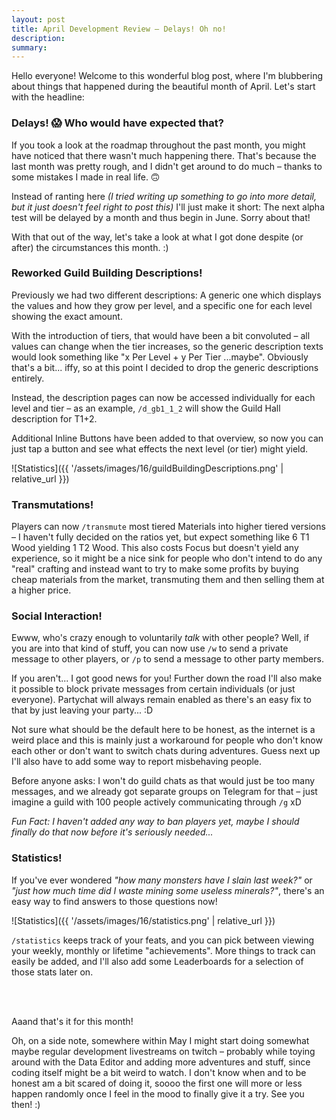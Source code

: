 ```yaml
---
layout: post
title: April Development Review – Delays! Oh no!
description: 
summary: 
---
```


Hello everyone! Welcome to this wonderful blog post, where I'm blubbering about things that happened during the beautiful month of April. Let's start with the headline:

### Delays! 😱 Who would have expected that?
If you took a look at the roadmap throughout the past month, you might have noticed that there wasn't much happening there. That's because the last month was pretty rough, and I didn't get around to do much – thanks to some mistakes I made in real life. 🙃

Instead of ranting here *(I tried writing up something to go into more detail, but it just doesn't feel right to post this)* I'll just make it short: The next alpha test will be delayed by a month and thus begin in June. Sorry about that!

With that out of the way, let's take a look at what I got done despite (or after) the circumstances this month. :)

### Reworked Guild Building Descriptions!
Previously we had two different descriptions: A generic one which displays the values and how they grow per level, and a specific one for each level showing the exact amount.

With the introduction of tiers, that would have been a bit convoluted – all values can change when the tier increases, so the generic description texts would look something like "x Per Level + y Per Tier ...maybe". Obviously that's a bit... iffy, so at this point I decided to drop the generic descriptions entirely.

Instead, the description pages can now be accessed individually for each level and tier – as an example, `/d_gb1_1_2` will show the Guild Hall description for T1+2.

Additional Inline Buttons have been added to that overview, so now you can just tap a button and see what effects the next level (or tier) might yield.

![Statistics]({{ '/assets/images/16/guildBuildingDescriptions.png' | relative_url }})

### Transmutations!
Players can now `/transmute` most tiered Materials into higher tiered versions – I haven't fully decided on the ratios yet, but expect something like 6 T1 Wood yielding 1 T2 Wood. This also costs Focus but doesn't yield any experience, so it might be a nice sink for people who don't intend to do any "real" crafting and instead want to try to make some profits by buying cheap materials from the market, transmuting them and then selling them at a higher price.

### Social Interaction!
Ewww, who's crazy enough to voluntarily _talk_ with other people?
Well, if you are into that kind of stuff, you can now use `/w` to send a private message to other players, or `/p` to send a message to other party members.

If you aren't... I got good news for you! Further down the road I'll also make it possible to block private messages from certain individuals (or just everyone). Partychat will always remain enabled  as there's an easy fix to that by just leaving your party... :D

Not sure what should be the default here to be honest, as the internet is a weird place and this is mainly just a workaround for people who don't know each other or don't want to switch chats during adventures. Guess next up I'll also have to add some way to report misbehaving people.

Before anyone asks: I won't do guild chats as that would just be too many messages, and we already got separate groups on Telegram for that – just imagine a guild with 100 people actively communicating through `/g` xD

*Fun Fact: I haven't added any way to ban players yet, maybe I should finally do that now before it's seriously needed...*

### Statistics!
If you've ever wondered *"how many monsters have I slain last week?"* or *"just how much time did I waste mining some useless minerals?"*, there's an easy way to find answers to those questions now!

![Statistics]({{ '/assets/images/16/statistics.png' | relative_url }})

`/statistics` keeps track of your feats, and you can pick between viewing your weekly, monthly or lifetime "achievements". More things to track can easily be added, and I'll also add some Leaderboards for a selection of those stats later on.

<br><br>

Aaand that's it for this month!

Oh, on a side note, somewhere within May I might start doing somewhat maybe regular development livestreams on twitch – probably while toying around with the Data Editor and adding more adventures and stuff, since coding itself might be a bit weird to watch. I don't know when and to be honest am a bit scared of doing it, soooo the first one will more or less happen randomly once I feel in the mood to finally give it a try. See you then! :)